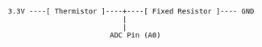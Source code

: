  <pre>
 3.3V ----[ Thermistor ]----+----[ Fixed Resistor ]---- GND
                            |
                            |
                         ADC Pin (A0)
</pre>